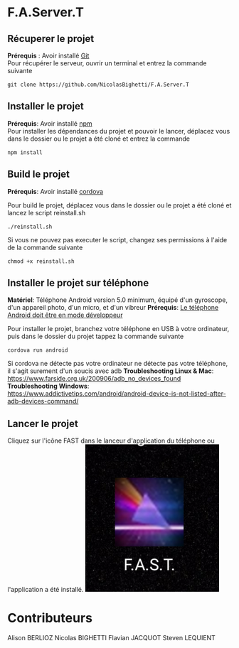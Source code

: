 # F.A.Server.T
## Récuperer le projet 
**Prérequis** : Avoir installé [Git](https://git-scm.com/book/en/v2/Getting-Started-Installing-Git)  
Pour récupérer le serveur, ouvrir un terminal et entrez la commande suivante  

    git clone https://github.com/NicolasBighetti/F.A.Server.T

## Installer le projet
**Prérequis**: Avoir installé [npm](https://www.npmjs.com/get-npm)   
Pour installer les dépendances du projet et pouvoir le lancer, déplacez vous dans le dossier ou le projet a été cloné et entrez la commande  

    npm install

## Build le projet
**Prérequis**: Avoir installé [cordova](https://cordova.apache.org/docs/en/latest/guide/cli/#installing-the-cordova-cli) 

Pour build le projet, déplacez vous dans le dossier ou le projet a été cloné et lancez le script reinstall.sh

    ./reinstall.sh

Si vous ne pouvez pas executer le script, changez ses permissions à l'aide de la commande suivante

    chmod +x reinstall.sh

## Installer le projet sur téléphone
**Matériel**: Téléphone Android version 5.0 minimum, équipé d'un gyroscope, d'un appareil photo, d'un micro, et d'un vibreur
**Prérequis**: [Le téléphone Android doit être en mode développeur](https://developer.android.com/studio/debug/dev-options.html)

Pour installer le projet, branchez votre téléphone en USB à votre ordinateur, puis dans le dossier du projet tappez la commande suivante

    cordova run android

Si cordova ne détecte pas votre ordinateur ne détecte pas votre téléphone, il s'agit surement d'un soucis avec adb
**Troubleshooting Linux & Mac**: https://www.farside.org.uk/200906/adb_no_devices_found  
**Troubleshooting Windows**: https://www.addictivetips.com/android/android-device-is-not-listed-after-adb-devices-command/

## Lancer le projet

Cliquez sur l'icône FAST dans le lanceur d'application du téléphone ou l'application a été installé.
![Icone du jeu FAST](https://raw.githubusercontent.com/NicolasBighetti/F.App.S.T/master/screen/fast.png)

# Contributeurs
Alison BERLIOZ
Nicolas BIGHETTI
Flavian JACQUOT
Steven LEQUIENT



